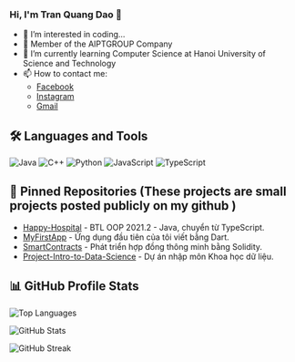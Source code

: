 ### Hi, I'm Tran Quang Dao 👋 

- 👀 I’m interested in coding...
- 🔭 Member of the AIPTGROUP Company
- 🌱 I’m currently learning Computer Science at Hanoi University of Science and Technology
- 📫 How to contact me: 
    - [Facebook](https://www.facebook.com/quangdao1609/)
    - [Instagram](https://www.instagram.com/qd_16092002)
    - [Gmail](mailto:tranquangdao16092002@gmail.com)


## 🛠 Languages and Tools

![Java](https://img.shields.io/badge/Java-%23ED8B00.svg?style=for-the-badge&logo=java&logoColor=white)
![C++](https://img.shields.io/badge/C++-%2300599C.svg?style=for-the-badge&logo=c%2B%2B&logoColor=white)
![Python](https://img.shields.io/badge/Python-%2314354C.svg?style=for-the-badge&logo=python&logoColor=white)
![JavaScript](https://img.shields.io/badge/JavaScript-%23F7DF1E.svg?style=for-the-badge&logo=javascript&logoColor=black)
![TypeScript](https://img.shields.io/badge/TypeScript-%23007ACC.svg?style=for-the-badge&logo=typescript&logoColor=white)

## 📌 Pinned Repositories (These projects are small projects posted publicly on my github )

- [Happy-Hospital](https://github.com/qd16092002/Happy-Hospital) - BTL OOP 2021.2 - Java, chuyển từ TypeScript.
- [MyFirstApp](https://github.com/qd16092002/MyFirstApp) - Ứng dụng đầu tiên của tôi viết bằng Dart.
- [SmartContracts](https://github.com/qd16092002/SmartContracts) - Phát triển hợp đồng thông minh bằng Solidity.
- [Project-Intro-to-Data-Science](https://github.com/qd16092002/Project-Intro-to-Data-Science) - Dự án nhập môn Khoa học dữ liệu.

## 📊 GitHub Profile Stats

<p align="left">
    <img src="https://github-readme-stats.vercel.app/api/top-langs?username=qd16092002&show_icons=true&locale=en&layout=compact" alt="Top Languages" />
</p>

<p align="left">
    <img src="https://github-readme-stats.vercel.app/api?username=qd16092002&show_icons=true&locale=en" alt="GitHub Stats" />
</p>

<p align="left">
    <img src="https://github-readme-streak-stats.herokuapp.com/?user=qd16092002&" alt="GitHub Streak" />
</p>
